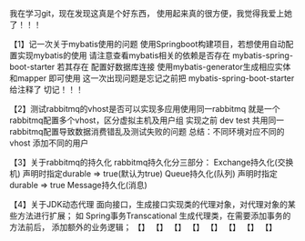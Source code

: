 我在学习git，现在发现这真是个好东西，
使用起来真的很方便，我觉得我爱上她了！！！

【1】记一次关于mybatis使用的问题
    使用Springboot构建项目，若想使用自动配置实现mybatis的使用
    请注意查看mybatis相关的依赖是否存在 mybatis-spring-boot-starter
    若其存在 配置好数据库连接 使用mybatis-generator生成相应实体和mapper 即可使用
    这一次出现问题是忘记之前把 mybatis-spring-boot-starter 给注释了 切记！！！
    
【2】测试rabbitmq的vhost是否可以实现多应用使用同一rabbitmq
    就是一个rabbitmq配置多个vhost，区分虚拟主机及用户组
    实现之前 dev test 共用同一rabbitmq配置导致数据消费错乱及测试失败的问题
    总结：不同环境对应不同的vhost 添加不同的用户
    
【3】关于rabbitmq的持久化
    rabbitmq持久化分三部分：
        Exchange持久化(交换机)
            声明时指定durable => true(默认为true)
        Queue持久化(队列)
            声明时指定durable => true
        Message持久化(消息)
        
 【4】关于JDK动态代理
      面向接口，生成接口实现类的代理对象，对代理对象的某些方法进行扩展；
      如 Spring事务Transcational 生成代理类，在需要添加事务的方法前后，
      添加额外的业务逻辑；
 【】
 【】
 【】
 【】
 【】
 【】
 【】
 【】
 
        